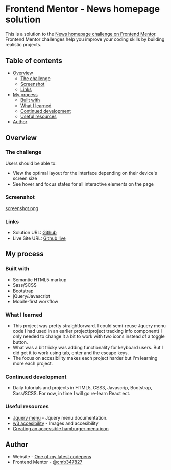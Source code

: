 # Frontend Mentor - News homepage solution

This is a solution to the [News homepage challenge on Frontend Mentor](https://www.frontendmentor.io/challenges/news-homepage-H6SWTa1MFl). Frontend Mentor challenges help you improve your coding skills by building realistic projects. 

## Table of contents

- [Overview](#overview)
  - [The challenge](#the-challenge)
  - [Screenshot](#screenshot)
  - [Links](#links)
- [My process](#my-process)
  - [Built with](#built-with)
  - [What I learned](#what-i-learned)
  - [Continued development](#continued-development)
  - [Useful resources](#useful-resources)
- [Author](#author)

## Overview

### The challenge

Users should be able to:

- View the optimal layout for the interface depending on their device's screen size
- See hover and focus states for all interactive elements on the page

### Screenshot

[screenshot.png](https://postimg.cc/LYHQRzQ5)

### Links

- Solution URL: [Github](https://github.com/cmb347827/news-homepage-main-github.io)
- Live Site URL: [Github live](https://cmb347827.github.io/news-homepage-main-github.io/)

## My process

### Built with

- Semantic HTML5 markup
- Sass/SCSS
- Bootstrap
- jQuery/Javascript
- Mobile-first workflow

### What I learned

- This project was pretty straightforward. I could semi-reuse Jquery menu code I had used in an earlier project(project tracking info component)
  I only needed to change it a bit to work with two icons instead of a toggle button.
- What was a bit tricky was adding functionality for keyboard users. But I did get it to work using tab, enter and the escape keys.
- The focus on accesibility makes each project harder but I'm learning more each project.

### Continued development

- Daily tutorials and projects in HTML5, CSS3, Javascrip, Bootstrap, Sass/SCSS. For now, in time I will go re-learn React ect.

### Useful resources

- [Jquery menu](https://api.jqueryui.com/menu/) - Jquery menu documentation.
- [w3 accesibility](https://www.w3.org/WAI/tutorials/images/informative/) - Images and accesibility
- [Creating an accessible hamburger menu icon](https://www.erwinhofman.com/blog/build-web-accessible-hamburger-dropdown-menus/) 

## Author

- Website - [One of my latest codepens](https://codepen.io/cynthiab72/pen/oNybYON)
- Frontend Mentor - [@cmb347827](https://www.frontendmentor.io/profile/cmb347827)

